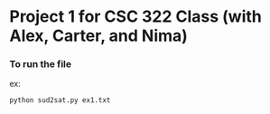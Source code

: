 # Project 1 for CSC 322 Class (with Alex, Carter, and Nima)

### To run the file

ex:

```
python sud2sat.py ex1.txt
```
